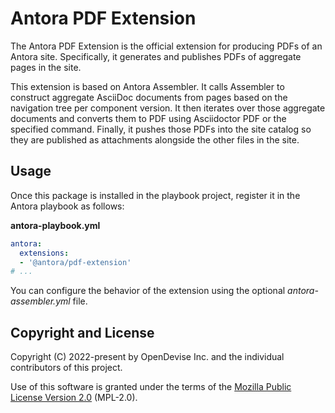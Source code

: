 # Antora PDF Extension

The Antora PDF Extension is the official extension for producing PDFs of an Antora site.
Specifically, it generates and publishes PDFs of aggregate pages in the site.

This extension is based on Antora Assembler.
It calls Assembler to construct aggregate AsciiDoc documents from pages based on the navigation tree per component version.
It then iterates over those aggregate documents and converts them to PDF using Asciidoctor PDF or the specified command.
Finally, it pushes those PDFs into the site catalog so they are published as attachments alongside the other files in the site.

## Usage

Once this package is installed in the playbook project, register it in the Antora playbook as follows:

**antora-playbook.yml**

```yaml
antora:
  extensions:
  - '@antora/pdf-extension'
# ...
```

You can configure the behavior of the extension using the optional _antora-assembler.yml_ file.

## Copyright and License

Copyright (C) 2022-present by OpenDevise Inc. and the individual contributors of this project.

Use of this software is granted under the terms of the [Mozilla Public License Version 2.0](https://www.mozilla.org/en-US/MPL/2.0/) (MPL-2.0).
